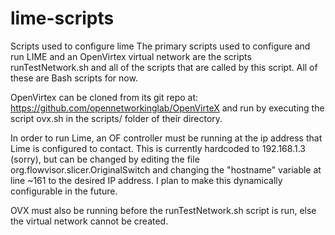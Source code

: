 # lime-scripts
Scripts used to configure lime
The primary scripts used to configure and run LIME and an OpenVirtex virtual network 
are the scripts runTestNetwork.sh and all of the scripts that are called by this script.
All of these are Bash scripts for now.

OpenVirtex can be cloned from its git repo at: https://github.com/opennetworkinglab/OpenVirteX
and run by executing the script ovx.sh in the scripts/ folder of their directory.

In order to run Lime, an OF controller must be running at the ip address that Lime is configured to contact.
This is currently hardcoded to 192.168.1.3 (sorry), but can be changed by editing the file 
org.flowvisor.slicer.OriginalSwitch and changing the "hostname" variable at line ~161 to the desired IP address.
I plan to make this dynamically configurable in the future.

OVX must also be running before the runTestNetwork.sh script is run, else the virtual network cannot be created.
